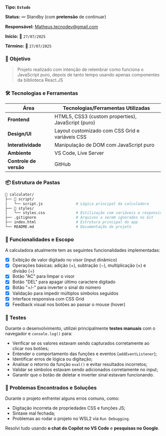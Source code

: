 **Tipo: `Estudo`**

**Status:**  💤 Standby (com **pretensão** de continuar)

**Responsável:** Matheus.tecnodev@gmail.com

**Início:** 📅 `27/07/2025` 

**Término:** 📅 `27/07/2025`

### 🎯 Objetivo

> Projeto realizado com intenção de relembrar como funciona o JavaScript puro, depois de tanto tempo usando apenas componentes da biblioteca React.JS
> 

### 🛠️ Tecnologias e Ferramentas

| Área | Tecnologias/Ferramentas Utilizadas |
| --- | --- |
| **Frontend** | HTML5, CSS3 (custom properties), JavaScript (puro) |
| **Design/UI** | Layout customizado com CSS Grid e variáveis CSS |
| **Interatividade** | Manipulação de DOM com JavaScript puro |
| **Ambiente** | VS Code, Live Server |
| **Controle de versão** | GitHub |

### 📦 Estrutura de Pastas

```bash
📁 calculator/
├── 📁 script/
│   └── script.js               # Lógica principal da calculadora
├── 📁 styles/
│   └── styles.css              # Estilização com variáveis e responsividade
├── .gitignore                  # Arquivos a serem ignorados no Git
├── index.html                  # Estrutura principal do app
└── README.md                   # Documentação do projeto
```

### 📌 Funcionalidades e Escopo

A calculadora atualmente tem as seguintes funcionalidades implementadas:

- [x]  Exibição de valor digitado no visor (input dinâmico)
- [x]  Operações básicas: adição (+), subtração (−), multiplicação (×) e divisão (÷)
- [x]  Botão "AC" para limpar o visor
- [x]  Botão "DEL" para apagar último caractere digitado
- [x]  Botão "+/-" para inverter o sinal do número
- [x]  Validação para impedir múltiplos símbolos seguidos
- [x]  Interface responsiva com CSS Grid
- [x]  Feedback visual nos botões ao passar o mouse (hover)

### 🧪 Testes

Durante o desenvolvimento, utilizei principalmente **testes manuais** com o navegador e `console.log()` para:

- Verificar se os valores estavam sendo capturados corretamente ao clicar nos botões;
- Entender o comportamento das funções e eventos (`addEventListener`);
- Identificar erros de lógica ou digitação;
- Analisar o retorno da função `eval()` e evitar resultados incorretos;
- Validar se símbolos estavam sendo adicionados corretamente no input;
- Garantir que o botão de deletar e inverter sinal estavam funcionando.

### 🚧 Problemas Encontrados e Soluções

Durante o projeto enfrentei alguns erros comuns, como:

- Digitação incorreta de propriedades CSS e funções JS;
- Sintaxe mal fechada;
- Problemas ao rodar o projeto no WSL2 via `Run Debugging`.

Resolvi tudo usando **o chat do Copilot no VS Code** e **pesquisas no Google**.
